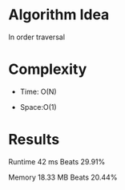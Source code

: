 # Algorithm Idea

In order traversal

# Complexity

- Time: O(N)

- Space:O(1)

# Results

Runtime
42
ms
Beats
29.91%

Memory
18.33
MB
Beats
20.44%